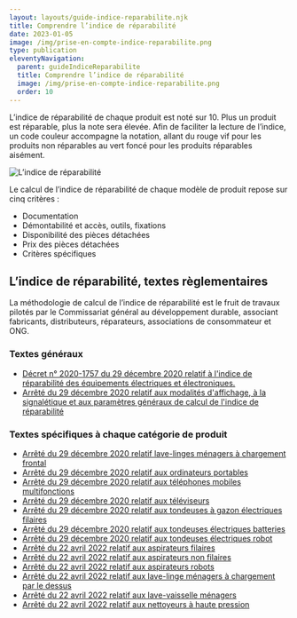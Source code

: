 ```yaml
---
layout: layouts/guide-indice-reparabilite.njk
title: Comprendre l’indice de réparabilité
date: 2023-01-05
image: /img/prise-en-compte-indice-reparabilite.png
type: publication
eleventyNavigation:
  parent: guideIndiceReparabilite
  title: Comprendre l’indice de réparabilité
  image: /img/prise-en-compte-indice-reparabilite.png
  order: 10
---
```


L’indice de réparabilité de chaque produit est noté sur 10. Plus un produit est réparable, plus la note sera élevée. Afin de faciliter la lecture de l’indice, un code couleur accompagne la notation, allant du rouge vif pour les produits non réparables au vert foncé pour les produits réparables aisément.

![L’indice de réparabilité](/img/indice-reparabilite/indice-reparabilite.png)

Le calcul de l’indice de réparabilité de chaque modèle de produit repose sur cinq critères :

- Documentation
- Démontabilité et accès, outils, fixations
- Disponibilité des pièces détachées
- Prix des pièces détachées
- Critères spécifiques

## L’indice de réparabilité, textes règlementaires

La méthodologie de calcul de l’indice de réparabilité est le fruit de travaux pilotés par le Commissariat général au développement durable, associant fabricants, distributeurs, réparateurs, associations de consommateur et ONG. 

### Textes généraux

- [Décret n° 2020-1757 du 29 décembre 2020 relatif à l'indice de réparabilité des équipements électriques et électroniques.](https://www.legifrance.gouv.fr/download/pdf?id=3EW2asQgntsWrcVjAJncs9oSRuAdkFvSJtWKJebKU24=)
- [Arrêté du 29 décembre 2020 relatif aux modalités d'affichage, à la signalétique et aux paramètres généraux de calcul de l'indice de réparabilité](https://www.legifrance.gouv.fr/download/pdf?id=3EW2asQgntsWrcVjAJncs3m5ifQeOmNVXdsTzHrVmHE=)

### Textes spécifiques à chaque catégorie de produit

* [Arrêté du 29 décembre 2020 relatif lave-linges ménagers à chargement frontal](https://www.legifrance.gouv.fr/download/pdf?id=3EW2asQgntsWrcVjAJncs7LRPUtKNSw_DzSHjt1DoHk=) 
* [Arrêté du 29 décembre 2020 relatif aux ordinateurs portables](https://www.legifrance.gouv.fr/download/pdf?id=3EW2asQgntsWrcVjAJncs70UFZ53yBqzAI9F_kpVCx8=) 
* [Arrêté du 29 décembre 2020 relatif aux téléphones mobiles multifonctions](https://www.legifrance.gouv.fr/download/pdf?id=3EW2asQgntsWrcVjAJncs0fwiQm-uO2lm5zpe64gHx4=) 
* [Arrêté du 29 décembre 2020 relatif aux téléviseurs](https://www.legifrance.gouv.fr/download/pdf?id=3EW2asQgntsWrcVjAJncs7wrz_FxX4n3ui1wgdsrojQ=)
* [Arrêté du 29 décembre 2020 relatif aux tondeuses à gazon électriques filaires](https://www.legifrance.gouv.fr/download/pdf?id=3EW2asQgntsWrcVjAJncs8Kp3tk1JvEbwJeVjQ9v950=)
* [Arrêté du 29 décembre 2020 relatif aux tondeuses électriques batteries](https://www.legifrance.gouv.fr/download/pdf?id=3EW2asQgntsWrcVjAJncs1bzpqBy_eO97Xv1twZ4Wyg=)
* [Arrêté du 29 décembre 2020 relatif aux tondeuses électriques robot](https://www.legifrance.gouv.fr/download/pdf?id=3EW2asQgntsWrcVjAJncs4d5uKlzx_0G1FHsgDtXlYw=)
* [Arrêté du 22 avril 2022 relatif aux aspirateurs filaires](https://www.legifrance.gouv.fr/jorf/id/JORFTEXT000045742661) 
* [Arrêté du 22 avril 2022 relatif aux aspirateurs non filaires](https://www.legifrance.gouv.fr/jorf/id/JORFTEXT000045742718) 
* [Arrêté du 22 avril 2022 relatif aux aspirateurs robots](https://www.legifrance.gouv.fr/jorf/id/JORFTEXT000045742672) 
* [Arrêté du 22 avril 2022 relatif aux lave-linge ménagers à chargement par le dessus](https://www.legifrance.gouv.fr/jorf/id/JORFTEXT000045742683)
* [Arrêté du 22 avril 2022 relatif aux lave-vaisselle ménagers](https://www.legifrance.gouv.fr/jorf/id/JORFTEXT000045742695)
* [Arrêté du 22 avril 2022 relatif aux nettoyeurs à haute pression](https://www.legifrance.gouv.fr/jorf/id/JORFTEXT000045742707)
